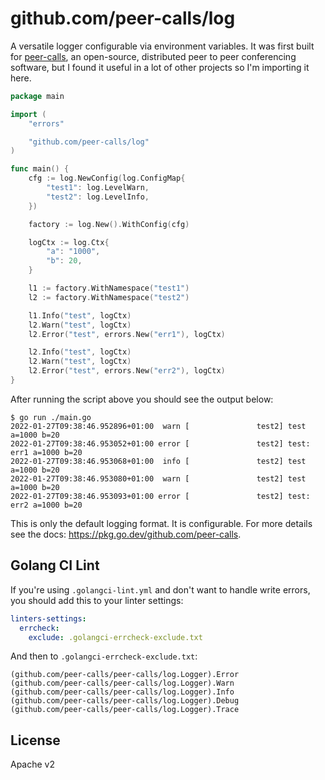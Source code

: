 # github.com/peer-calls/log

A versatile logger configurable via environment variables. It was first built
for [peer-calls](https://github.com/peer-calls/peer-calls), an open-source,
distributed peer to peer conferencing software, but I found it useful in a lot
of other projects so I'm importing it here.

```go
package main

import (
	"errors"

	"github.com/peer-calls/log"
)

func main() {
	cfg := log.NewConfig(log.ConfigMap{
		"test1": log.LevelWarn,
		"test2": log.LevelInfo,
	})

	factory := log.New().WithConfig(cfg)

	logCtx := log.Ctx{
		"a": "1000",
		"b": 20,
	}

	l1 := factory.WithNamespace("test1")
	l2 := factory.WithNamespace("test2")

	l1.Info("test", logCtx)
	l2.Warn("test", logCtx)
	l2.Error("test", errors.New("err1"), logCtx)

	l2.Info("test", logCtx)
	l2.Warn("test", logCtx)
	l2.Error("test", errors.New("err2"), logCtx)
}
```

After running the script above you should see the output below:

```console
$ go run ./main.go
2022-01-27T09:38:46.952896+01:00  warn [               test2] test a=1000 b=20
2022-01-27T09:38:46.953052+01:00 error [               test2] test: err1 a=1000 b=20
2022-01-27T09:38:46.953068+01:00  info [               test2] test a=1000 b=20
2022-01-27T09:38:46.953080+01:00  warn [               test2] test a=1000 b=20
2022-01-27T09:38:46.953093+01:00 error [               test2] test: err2 a=1000 b=20
```

This is only the default logging format. It is configurable. For more details
see the docs: https://pkg.go.dev/github.com/peer-calls.

## Golang CI Lint

If you're using `.golangci-lint.yml` and don't want to handle write errors,
you should add this to your linter settings:

```yaml
linters-settings:
  errcheck:
    exclude: .golangci-errcheck-exclude.txt
```

And then to `.golangci-errcheck-exclude.txt`:

```
(github.com/peer-calls/peer-calls/log.Logger).Error
(github.com/peer-calls/peer-calls/log.Logger).Warn
(github.com/peer-calls/peer-calls/log.Logger).Info
(github.com/peer-calls/peer-calls/log.Logger).Debug
(github.com/peer-calls/peer-calls/log.Logger).Trace
```

## License

Apache v2
